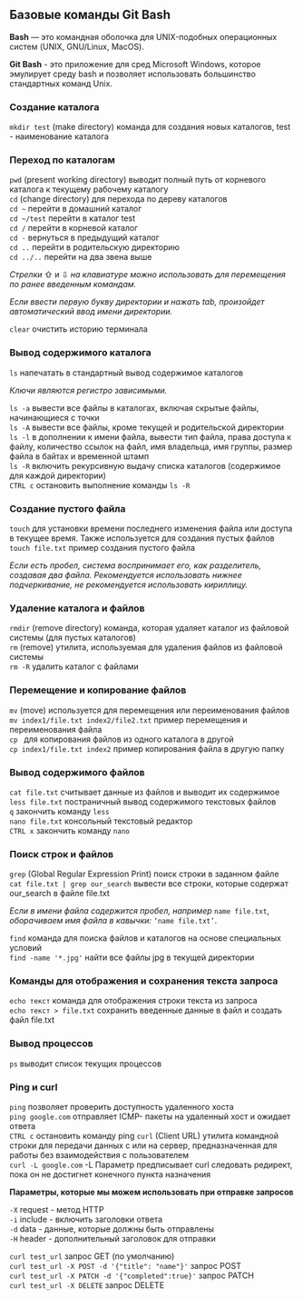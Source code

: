 ## Базовые команды Git Bash

**Bash** — это командная оболочка для UNIX-подобных операционных систем (UNIX, GNU/Linux, MacOS). 

**Git Bash** - это приложение для сред Microsoft Windows, которое эмулирует среду bash и позволяет использовать большинство стандартных команд Unix. 

### Создание каталога

```mkdir test``` (make directory) команда для создания новых каталогов, test - наименование каталога

### Переход по каталогам

```pwd``` (present working directory) выводит полный путь от корневого каталога к текущему рабочему каталогу  
```cd``` (change directory) для перехода по дереву каталогов  
```cd ~``` перейти в домашний каталог  
```cd ~/test``` перейти в каталог test  
```cd /``` перейти в корневой каталог  
```cd -``` вернуться в предыдущий каталог  
```cd ..``` перейти в родительскую директорию  
```cd ../..``` перейти на два звена выше  

*Стрелки* ⇧ и ⇩ *на клавиатуре можно использовать для перемещения по ранее введенным командам.*

*Если ввести первую букву директории и нажать tab, произойдет автоматический ввод имени директории.*

```clear``` очистить историю терминала

### Вывод содержимого каталога

```ls``` напечатать в стандартный вывод содержимое каталогов

*Ключи являются регистро зависимыми.*  

```ls -a``` вывести все файлы в каталогах, включая скрытые файлы, начинающиеся с точки  
```ls -A``` вывести все файлы, кроме текущей и родительской директории  
```ls -l``` в дополнении к имени файла, вывести тип файла, права доступа к файлу, количество ссылок на файл, имя владельца, имя группы, размер файла в байтах и временной штамп   
```ls -R``` включить рекурсивную выдачу списка каталогов (содержимое для каждой директории)  
```CTRL c``` остановить выполнение команды ```ls -R```  

### Создание пустого файла

```touch``` для установки времени последнего изменения файла или доступа в текущее время. Также используется для создания пустых файлов  
```touch file.txt``` пример создания пустого файла

*Если есть пробел, система воспринимает его, как разделитель, создавая два файла.
Рекомендуется использовать нижнее подчеркивание, не рекомендуется использовать кириллицу.*

### Удаление каталога и файлов

```rmdir``` (remove directory) команда, которая удаляет каталог из файловой системы (для пустых каталогов)  
```rm``` (remove) утилита, используемая для удаления файлов из файловой системы  
```rm -R``` удалить каталог с файлами

### Перемещение и копирование файлов

```mv``` (move) используется для перемещения или переименования файлов  
```mv index1/file.txt index2/file2.txt``` пример перемещения и переименования файла   
```cp ```  для копирования файлов из одного каталога в другой  
```cp index1/file.txt index2``` пример копирования файла в другую папку

### Вывод содержимого файлов

```cat file.txt``` считывает данные из файлов и выводит их содержимое  
```less file.txt``` постраничный вывод содержимого текстовых файлов  
```q``` закончить команду ```less```  
```nano file.txt``` консольный текстовый редактор  
```CTRL x``` закончить команду ```nano```

### Поиск строк и файлов

```grep``` (Global Regular Expression Print) поиск строки в заданном файле  
```cat file.txt | grep our_search``` вывести все строки, которые содержат our_search в файле file.txt

*Если в имени файла содержится пробел, например* ```name file.txt```, *оборачиваем имя файла в кавычки:* ```‘name file.txt’```.

```find``` команда для поиска файлов и каталогов на основе специальных условий  			
```find -name '*.jpg'``` найти все файлы jpg в текущей директории

### Команды для отображения и сохранения текста запроса

```echo текст``` команда для отображения строки текста из запроса  
```echo текст > file.txt``` сохранить введенные данные в файл и создать файл file.txt


### Вывод процессов

```ps``` выводит список текущих процессов

### Ping и curl

```ping``` позволяет проверить доступность удаленного хоста  
```ping google.com``` отправляет ICMP- пакеты на удаленный хост и ожидает ответа  
```CTRL c``` остановить команду ping
```curl``` (Client URL) утилита командной строки для передачи данных с или на сервер, предназначенная для работы без взаимодействия с пользователем  
```curl -L google.com``` -L Параметр предписывает curl следовать редирект, пока он не достигнет конечного пункта назначения

**Параметры, которые мы можем использовать при отправке запросов** 

```-X``` request - метод HTTP  
```-i``` include - включить заголовки ответа  
```-d``` data - данные, которые должны быть отправлены  
```-H``` header - дополнительный заголовок для отправки  

```curl test_url``` запрос GET (по умолчанию)  
```curl test_url -X POST -d '{"title": "name"}'``` запрос POST   
```curl test_url -X PATCH -d '{"completed":true}'``` запрос PATCH  
```curl test_url -X DELETE``` запрос DELETE
